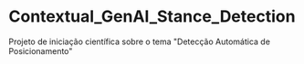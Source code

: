 # Contextual_GenAI_Stance_Detection
Projeto de iniciação científica sobre o tema "Detecção Automática de Posicionamento"
